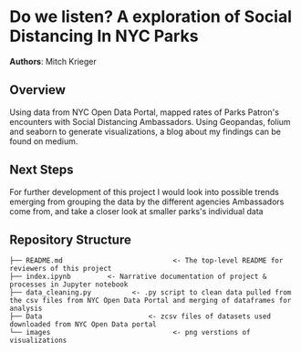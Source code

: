 # Do we listen? A exploration of Social Distancing In NYC Parks

**Authors**: Mitch Krieger

## Overview

Using data from NYC Open Data Portal, mapped rates of Parks Patron's encounters with Social Distancing Ambassadors. Using Geopandas, folium and seaborn to generate visualizations, a blog about my findings can be found on medium.

## Next Steps

For further development of this project I would look into possible trends emerging from grouping the data by the different agencies Ambassadors come from, and take a closer look at smaller parks's individual data

## Repository Structure

```
├── README.md                           <- The top-level README for reviewers of this project
├── index.ipynb         <- Narrative documentation of project &  processes in Jupyter notebook
├── data_cleaning.py          <- .py script to clean data pulled from the csv files from NYC Open Data Portal and merging of dataframes for analysis
├── Data                          <- zcsv files of datasets used downloaded from NYC Open Data portal
└── images                              <- png verstions of visualizations
```
